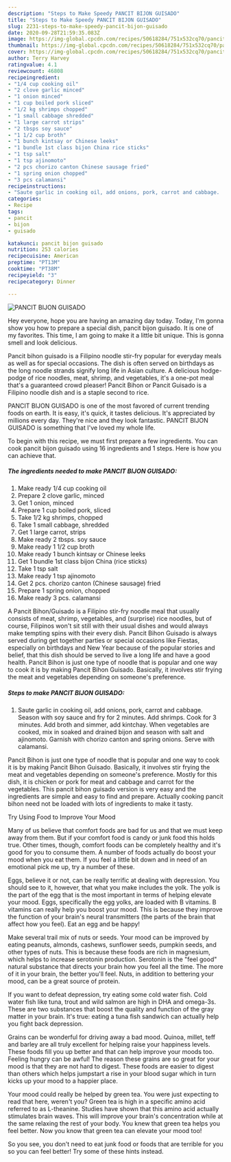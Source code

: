 ```yaml
---
description: "Steps to Make Speedy PANCIT BIJON GUISADO"
title: "Steps to Make Speedy PANCIT BIJON GUISADO"
slug: 2231-steps-to-make-speedy-pancit-bijon-guisado
date: 2020-09-28T21:59:35.083Z
image: https://img-global.cpcdn.com/recipes/50618284/751x532cq70/pancit-bijon-guisado-recipe-main-photo.jpg
thumbnail: https://img-global.cpcdn.com/recipes/50618284/751x532cq70/pancit-bijon-guisado-recipe-main-photo.jpg
cover: https://img-global.cpcdn.com/recipes/50618284/751x532cq70/pancit-bijon-guisado-recipe-main-photo.jpg
author: Terry Harvey
ratingvalue: 4.1
reviewcount: 46808
recipeingredient:
- "1/4 cup cooking oil"
- "2 clove garlic minced"
- "1 onion minced"
- "1 cup boiled pork sliced"
- "1/2 kg shrimps chopped"
- "1 small cabbage shredded"
- "1 large carrot strips"
- "2 tbsps soy sauce"
- "1 1/2 cup broth"
- "1 bunch kintsay or Chinese leeks"
- "1 bundle 1st class bijon China rice sticks"
- "1 tsp salt"
- "1 tsp ajinomoto"
- "2 pcs chorizo canton Chinese sausage fried"
- "1 spring onion chopped"
- "3 pcs calamansi"
recipeinstructions:
- "Saute garlic in cooking oil, add onions, pork, carrot and cabbage.  Season with soy sauce and fry for 2 minutes.  Add shrimps.  Cook for 3 minutes.  Add broth and simmer, add kintchay.  When vegetables are cooked, mix in soaked and drained bijon and season with salt and ajinomoto.  Garnish with chorizo canton and spring onions.  Serve with calamansi."
categories:
- Recipe
tags:
- pancit
- bijon
- guisado

katakunci: pancit bijon guisado 
nutrition: 253 calories
recipecuisine: American
preptime: "PT13M"
cooktime: "PT38M"
recipeyield: "3"
recipecategory: Dinner

---
```



![PANCIT BIJON GUISADO](https://img-global.cpcdn.com/recipes/50618284/751x532cq70/pancit-bijon-guisado-recipe-main-photo.jpg)

Hey everyone, hope you are having an amazing day today. Today, I'm gonna show you how to prepare a special dish, pancit bijon guisado. It is one of my favorites. This time, I am going to make it a little bit unique. This is gonna smell and look delicious.

Pancit bihon guisado is a Filipino noodle stir-fry popular for everyday meals as well as for special occasions. The dish is often served on birthdays as the long noodle strands signify long life in Asian culture. A delicious hodge-podge of rice noodles, meat, shrimp, and vegetables, it&#39;s a one-pot meal that&#39;s a guaranteed crowd pleaser! Pancit Bihon or Pancit Guisado is a Filipino noodle dish and is a staple second to rice.

PANCIT BIJON GUISADO is one of the most favored of current trending foods on earth. It is easy, it's quick, it tastes delicious. It's appreciated by millions every day. They're nice and they look fantastic. PANCIT BIJON GUISADO is something that I've loved my whole life.


To begin with this recipe, we must first prepare a few ingredients. You can cook pancit bijon guisado using 16 ingredients and 1 steps. Here is how you can achieve that.

<!--inarticleads1-->

##### The ingredients needed to make PANCIT BIJON GUISADO:

1. Make ready 1/4 cup cooking oil
1. Prepare 2 clove garlic, minced
1. Get 1 onion, minced
1. Prepare 1 cup boiled pork, sliced
1. Take 1/2 kg shrimps, chopped
1. Take 1 small cabbage, shredded
1. Get 1 large carrot, strips
1. Make ready 2 tbsps. soy sauce
1. Make ready 1 1/2 cup broth
1. Make ready 1 bunch kintsay or Chinese leeks
1. Get 1 bundle 1st class bijon China (rice sticks)
1. Take 1 tsp salt
1. Make ready 1 tsp ajinomoto
1. Get 2 pcs. chorizo canton (Chinese sausage) fried
1. Prepare 1 spring onion, chopped
1. Make ready 3 pcs. calamansi


A Pancit Bihon/Guisado is a Filipino stir-fry noodle meal that usually consists of meat, shrimp, vegetables, and (surprise) rice noodles, but of course, Filipinos won&#39;t sit still with their usual dishes and would always make tempting spins with their every dish. Pancit Bihon Guisado is always served during get together parties or special occasions like Fiestas, especially on birthdays and New Year because of the popular stories and belief, that this dish should be served to live a long life and have a good health. Pancit Bihon is just one type of noodle that is popular and one way to cook it is by making Pancit Bihon Guisado. Basically, it involves stir frying the meat and vegetables depending on someone&#39;s preference. 

<!--inarticleads2-->

##### Steps to make PANCIT BIJON GUISADO:

1. Saute garlic in cooking oil, add onions, pork, carrot and cabbage.  Season with soy sauce and fry for 2 minutes.  Add shrimps.  Cook for 3 minutes.  Add broth and simmer, add kintchay.  When vegetables are cooked, mix in soaked and drained bijon and season with salt and ajinomoto.  Garnish with chorizo canton and spring onions.  Serve with calamansi.


Pancit Bihon is just one type of noodle that is popular and one way to cook it is by making Pancit Bihon Guisado. Basically, it involves stir frying the meat and vegetables depending on someone&#39;s preference. Mostly for this dish, it is chicken or pork for meat and cabbage and carrot for the vegetables. This pancit bihon guisado version is very easy and the ingredients are simple and easy to find and prepare. Actually cooking pancit bihon need not be loaded with lots of ingredients to make it tasty. 

Try Using Food to Improve Your Mood


Many of us believe that comfort foods are bad for us and that we must keep away from them. But if your comfort food is candy or junk food this holds true. Other times, though, comfort foods can be completely healthy and it's good for you to consume them. A number of foods actually do boost your mood when you eat them. If you feel a little bit down and in need of an emotional pick me up, try a number of these.

Eggs, believe it or not, can be really terrific at dealing with depression. You should see to it, however, that what you make includes the yolk. The yolk is the part of the egg that is the most important in terms of helping elevate your mood. Eggs, specifically the egg yolks, are loaded with B vitamins. B vitamins can really help you boost your mood. This is because they improve the function of your brain's neural transmitters (the parts of the brain that affect how you feel). Eat an egg and be happy!

Make several trail mix of nuts or seeds. Your mood can be improved by eating peanuts, almonds, cashews, sunflower seeds, pumpkin seeds, and other types of nuts. This is because these foods are rich in magnesium, which helps to increase serotonin production. Serotonin is the "feel good" natural substance that directs your brain how you feel all the time. The more of it in your brain, the better you'll feel. Nuts, in addition to bettering your mood, can be a great source of protein.

If you want to defeat depression, try eating some cold water fish. Cold water fish like tuna, trout and wild salmon are high in DHA and omega-3s. These are two substances that boost the quality and function of the gray matter in your brain. It's true: eating a tuna fish sandwich can actually help you fight back depression. 

Grains can be wonderful for driving away a bad mood. Quinoa, millet, teff and barley are all truly excellent for helping raise your happiness levels. These foods fill you up better and that can help improve your moods too. Feeling hungry can be awful! The reason these grains are so great for your mood is that they are not hard to digest. These foods are easier to digest than others which helps jumpstart a rise in your blood sugar which in turn kicks up your mood to a happier place.

Your mood could really be helped by green tea. You were just expecting to read that here, weren't you? Green tea is high in a specific amino acid referred to as L-theanine. Studies have shown that this amino acid actually stimulates brain waves. This will improve your brain's concentration while at the same relaxing the rest of your body. You knew that green tea helps you feel better. Now you know that green tea can elevate your mood too!

So you see, you don't need to eat junk food or foods that are terrible for you so you can feel better! Try  some  of  these  hints  instead.

